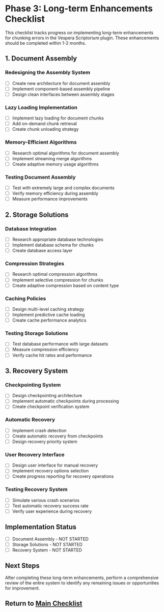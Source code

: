 # Phase 3: Long-term Enhancements Checklist

This checklist tracks progress on implementing long-term enhancements for chunking errors in the Vespera Scriptorium plugin. These enhancements should be completed within 1-2 months.

## 1. Document Assembly

### Redesigning the Assembly System
- [ ] Create new architecture for document assembly
- [ ] Implement component-based assembly pipeline
- [ ] Design clean interfaces between assembly stages

### Lazy Loading Implementation
- [ ] Implement lazy loading for document chunks
- [ ] Add on-demand chunk retrieval
- [ ] Create chunk unloading strategy

### Memory-Efficient Algorithms
- [ ] Research optimal algorithms for document assembly
- [ ] Implement streaming merge algorithms
- [ ] Create adaptive memory usage algorithms

### Testing Document Assembly
- [ ] Test with extremely large and complex documents
- [ ] Verify memory efficiency during assembly
- [ ] Measure performance improvements

## 2. Storage Solutions

### Database Integration
- [ ] Research appropriate database technologies
- [ ] Implement database schema for chunks
- [ ] Create database access layer

### Compression Strategies
- [ ] Research optimal compression algorithms
- [ ] Implement selective compression for chunks
- [ ] Create adaptive compression based on content type

### Caching Policies
- [ ] Design multi-level caching strategy
- [ ] Implement predictive cache loading
- [ ] Create cache performance analytics

### Testing Storage Solutions
- [ ] Test database performance with large datasets
- [ ] Measure compression efficiency
- [ ] Verify cache hit rates and performance

## 3. Recovery System

### Checkpointing System
- [ ] Design checkpointing architecture
- [ ] Implement automatic checkpoints during processing
- [ ] Create checkpoint verification system

### Automatic Recovery
- [ ] Implement crash detection
- [ ] Create automatic recovery from checkpoints
- [ ] Design recovery priority system

### User Recovery Interface
- [ ] Design user interface for manual recovery
- [ ] Implement recovery options selection
- [ ] Create progress reporting for recovery operations

### Testing Recovery System
- [ ] Simulate various crash scenarios
- [ ] Test automatic recovery success rate
- [ ] Verify user experience during recovery

## Implementation Status
- [ ] Document Assembly - NOT STARTED
- [ ] Storage Solutions - NOT STARTED
- [ ] Recovery System - NOT STARTED

## Next Steps
After completing these long-term enhancements, perform a comprehensive review of the entire system to identify any remaining issues or opportunities for improvement.

## Return to [Main Checklist](../chunking-fix-checklist.md)

